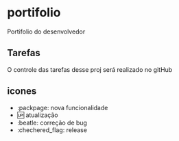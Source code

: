 # portifolio

 Portifolio do desenvolvedor

 ## Tarefas

 O controle das tarefas desse proj será realizado no gitHub

 ## icones

- :packpage: nova funcionalidade
- :up: atualização
- :beatle: correção de bug
- :chechered_flag: release

 
